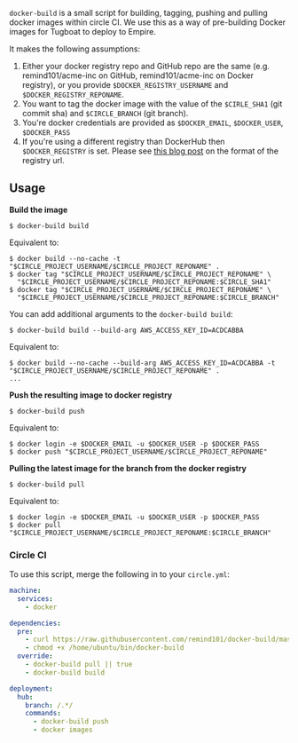 `docker-build` is a small script for building, tagging, pushing and pulling docker images within circle CI. We use this as a way of pre-building Docker images for Tugboat to deploy to Empire.

It makes the following assumptions:

1. Either your docker registry repo and GitHub repo are the same (e.g. remind101/acme-inc on GitHub, remind101/acme-inc on Docker registry), or you provide `$DOCKER_REGISTRY_USERNAME` and `$DOCKER_REGISTRY_REPONAME`.
2. You want to tag the docker image with the value of the `$CIRLE_SHA1` (git commit sha) and `$CIRCLE_BRANCH` (git branch).
3. You're docker credentials are provided as `$DOCKER_EMAIL`, `$DOCKER_USER`, `$DOCKER_PASS`
4. If you're using a different registry than DockerHub then `$DOCKER_REGISTRY` is set. Please see [this blog post][private_registry] on the format of the registry url.

## Usage

**Build the image**

```console
$ docker-build build
```

Equivalent to:

```console
$ docker build --no-cache -t "$CIRCLE_PROJECT_USERNAME/$CIRCLE_PROJECT_REPONAME" .
$ docker tag "$CIRCLE_PROJECT_USERNAME/$CIRCLE_PROJECT_REPONAME" \
  "$CIRCLE_PROJECT_USERNAME/$CIRCLE_PROJECT_REPONAME:$CIRCLE_SHA1"
$ docker tag "$CIRCLE_PROJECT_USERNAME/$CIRCLE_PROJECT_REPONAME" \
  "$CIRCLE_PROJECT_USERNAME/$CIRCLE_PROJECT_REPONAME:$CIRCLE_BRANCH"
```

You can add additional arguments to the `docker-build build`:

```console
$ docker-build build --build-arg AWS_ACCESS_KEY_ID=ACDCABBA
```

Equivalent to:
```console
$ docker build --no-cache --build-arg AWS_ACCESS_KEY_ID=ACDCABBA -t "$CIRCLE_PROJECT_USERNAME/$CIRCLE_PROJECT_REPONAME" .
...
```

**Push the resulting image to docker registry**

```console
$ docker-build push
```

Equivalent to:

```console
$ docker login -e $DOCKER_EMAIL -u $DOCKER_USER -p $DOCKER_PASS
$ docker push "$CIRCLE_PROJECT_USERNAME/$CIRCLE_PROJECT_REPONAME"
```

**Pulling the latest image for the branch from the docker registry**

```console
$ docker-build pull
```

Equivalent to:

```console
$ docker login -e $DOCKER_EMAIL -u $DOCKER_USER -p $DOCKER_PASS
$ docker pull "$CIRCLE_PROJECT_USERNAME/$CIRCLE_PROJECT_REPONAME:$CIRCLE_BRANCH"
```

### Circle CI

To use this script, merge the following in to your `circle.yml`:

```yml
machine:
  services:
    - docker

dependencies:
  pre:
    - curl https://raw.githubusercontent.com/remind101/docker-build/master/docker-build > /home/ubuntu/bin/docker-build
    - chmod +x /home/ubuntu/bin/docker-build
  override:
    - docker-build pull || true
    - docker-build build

deployment:
  hub:
    branch: /.*/
    commands:
      - docker-build push
      - docker images
```

[private_registry]: https://blog.docker.com/2013/07/how-to-use-your-own-registry/
